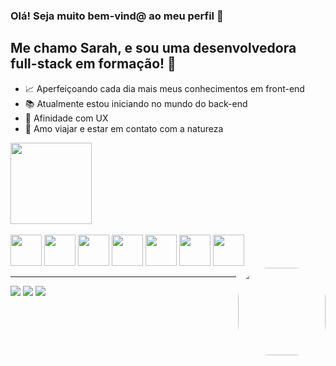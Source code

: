 ### Olá! Seja muito bem-vind@ ao meu perfil 👋

## Me chamo Sarah, e sou uma desenvolvedora full-stack em formação! :rocket:
- :chart_with_upwards_trend: Aperfeiçoando cada dia mais meus conhecimentos em front-end
- :books: Atualmente estou iniciando no mundo do back-end
- :pushpin: Afinidade com UX
- :cherry_blossom: Amo viajar e estar em contato com a natureza

<img height="130em" src="https://github-readme-stats.vercel.app/api/top-langs/?username=SarahBezerra&layout=compact&langs_count=7&theme=dracula"/>


<div style="display: inline_block"><br>
  <img src="https://img.icons8.com/color/48/000000/javascript--v1.png" width="50px"/>
  <img src="https://img.icons8.com/color/48/000000/html-5--v1.png" width="50px"/>
  <img src="https://img.icons8.com/color/48/000000/css3.png" width="50px"/>
  <img src="https://img.icons8.com/ultraviolet/80/000000/react--v1.png" width="50px"/>
  <img src="https://img.icons8.com/fluency/48/000000/node-js.png" width="50px"/>
  <img src="https://img.icons8.com/fluency/48/000000/visual-studio-code-2019.png" width="50px"/>
  <img src="https://img.icons8.com/color/48/000000/linux--v1.png" width="50px"/>
  
  <img align="right" alt="" height="140" style="border-radius:50px;" src="https://steamuserimages-a.akamaihd.net/ugc/1631947648964785474/81CBA15178466DD47195A239232202E78987B714/?imw=637&imh=358&ima=fit&impolicy=Letterbox&imcolor=%23000000&letterbox=true">
</div>

 <hr/> 

<div> 
  <a href="https://www.instagram.com/sarah_bzrra/" target="_blank"><img src="https://img.shields.io/badge/-Instagram-%23E4405F?style=for-the-badge&logo=instagram&logoColor=white"></a>
  <a href = "mailto:sarahbezerra@gmail.com"><img src="https://img.shields.io/badge/-Gmail-%23333?style=for-the-badge&logo=gmail&logoColor=white" target="_blank"></a>
  <a href="https://www.linkedin.com/in/sarah-bezerra-0a8124213/" target="_blank"><img src="https://img.shields.io/badge/-LinkedIn-%230077B5?style=for-the-badge&logo=linkedin&logoColor=white" target="_blank"></a>  
</div>
  
  
